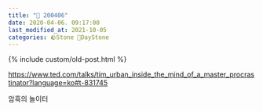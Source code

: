 ```yaml
---
title: "🌱 200406"
date: 2020-04-06. 09:17:00
last_modified_at: 2021-10-05
categories: 🪨Stone 🌱DayStone
---
```

{% include custom/old-post.html %}

<https://www.ted.com/talks/tim_urban_inside_the_mind_of_a_master_procrastinator?language=ko#t-831745>  

암흑의 놀이터  
